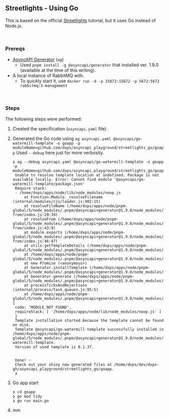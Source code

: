 ## Streetlights - Using Go

This is based on the official [Streetlights](https://www.asyncapi.com/docs/tutorials/streetlights) tutorial, but it uses Go instead of Node.js.



<br/>

### Prereqs

- [AsyncAPI Generator](https://github.com/asyncapi/generator/) (`ag`)
  - Used `pnpm install -g @asyncapi/generator` that installed ver. 1.9.0 (available at the time of this writing).
- A local instance of RabbitMQ with.
  - To quickly start it, use `docker run -d -p 15672:15672 -p 5672:5672 rabbitmq:3-management`


<br/>

### Steps

The following steps were performed:

1. Created the specification (`asyncapi.yaml` file).
   
2. Generated the Go code using `ag asyncapi.yaml @asyncapi/go-watermill-template -o goapp -p moduleName=github.com/dxps/asyncapi_playground/streetlights_go/goapp`
   Used `--debug` here just for more verbosity.
   ```shell
   ❯ ag --debug asyncapi.yaml @asyncapi/go-watermill-template -o goapp -p moduleName=github.com/dxps/asyncapi_playground/streetlights_go/goapp
    Unable to resolve template location at undefined. Package is not available locally. Error: Cannot find module '@asyncapi/go-watermill-template/package.json'
    Require stack:
    - /home/dxps/apps/node/lib/node_modules/noop.js
        at Function.Module._resolveFilename (internal/modules/cjs/loader.js:902:15)
        at resolveFileName (/home/dxps/apps/node/pnpm-global/5/node_modules/.pnpm/@asyncapi+generator@1.9.0/node_modules/@asyncapi/generator/node_modules/resolve-from/index.js:29:39)
        at resolveFrom (/home/dxps/apps/node/pnpm-global/5/node_modules/.pnpm/@asyncapi+generator@1.9.0/node_modules/@asyncapi/generator/node_modules/resolve-from/index.js:43:9)
        at module.exports (/home/dxps/apps/node/pnpm-global/5/node_modules/.pnpm/@asyncapi+generator@1.9.0/node_modules/@asyncapi/generator/node_modules/resolve-from/index.js:46:47)
        at utils.getTemplateDetails (/home/dxps/apps/node/pnpm-global/5/node_modules/.pnpm/@asyncapi+generator@1.9.0/node_modules/@asyncapi/generator/lib/utils.js:190:30)
        at /home/dxps/apps/node/pnpm-global/5/node_modules/.pnpm/@asyncapi+generator@1.9.0/node_modules/@asyncapi/generator/lib/generator.js:367:26
        at new Promise (<anonymous>)
        at Generator.installTemplate (/home/dxps/apps/node/pnpm-global/5/node_modules/.pnpm/@asyncapi+generator@1.9.0/node_modules/@asyncapi/generator/lib/generator.js:360:12)
        at Generator.generate (/home/dxps/apps/node/pnpm-global/5/node_modules/.pnpm/@asyncapi+generator@1.9.0/node_modules/@asyncapi/generator/lib/generator.js:180:73)
        at processTicksAndRejections (internal/process/task_queues.js:95:5)
        at /home/dxps/apps/node/pnpm-global/5/node_modules/.pnpm/@asyncapi+generator@1.9.0/node_modules/@asyncapi/generator/cli.js:154:9 {
    code: 'MODULE_NOT_FOUND',
    requireStack: [ '/home/dxps/apps/node/lib/node_modules/noop.js' ]
    }
    Template installation started because the template cannot be found on disk.
    Template @asyncapi/go-watermill-template successfully installed in /home/dxps/apps/node/pnpm-global/5/node_modules/.pnpm/@asyncapi+generator@1.9.0/node_modules/@asyncapi/generator/node_modules/@asyncapi/go-watermill-template.
    Version of used template is 0.1.37.


    Done! ✨
    Check out your shiny new generated files at /home/dxps/dev/dxps-gh/asyncapi_playground/streetlights_go/goapp.
    ❯
   ```

3. Go app start
    ```shell
    ❯ cd goapp
    ❯ go mod tidy
    ❯ go run main.go
    ```

4. mm


<br/>
